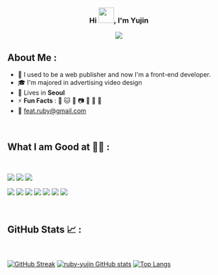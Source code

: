 
<h3 align="center" style="border-bottom:none;">Hi <img src="https://media.giphy.com/media/hvRJCLFzcasrR4ia7z/giphy.gif" width="35">,  I'm Yujin</h3>
<p align="center">
  <img src="https://media2.giphy.com/media/vzO0Vc8b2VBLi/giphy.gif?cid=ecf05e479j3uxwzfh0tqi5apby80ytdfrtsfv76x26svbrnd&rid=giphy.gif&ct=g"/>
</p>

## About Me :

- 🏢 I used to be a web publisher and now I'm a front-end developer.
- 🎓 I'm majored in advertising video design
- 🏡 Lives in **Seoul**
- ⚡ **Fun Facts** : 🐶 🐱 🍕 📷 🎥 🚞 🌿
- 💌 <feat.ruby@gmail.com>

<br>

## What I am Good at 🧑‍💻 :

<br>

<img src="https://img.icons8.com/color/48/000000/javascript--v1.png"/> <img src="https://img.icons8.com/color/48/react-native.png"/> <img src="https://img.icons8.com/color/48/000000/nextjs.png"/>

<img src="https://img.icons8.com/color/48/000000/html-5--v1.png"/> <img src="https://img.icons8.com/color/48/000000/css3.png"/> <img src="https://img.icons8.com/color/48/000000/sass.png"/> <img src="https://img.icons8.com/color/48/php.png"/> <img src="https://img.icons8.com/color/48/000000/npm.png"/> <img src="https://img.icons8.com/color/48/adobe-photoshop--v1.png"/> <img src="https://img.icons8.com/color/48/adobe-illustrator--v1.png"/>

<br>

## GitHub Stats 📈 :

<br>

[![GitHub Streak](https://github-readme-streak-stats.herokuapp.com?user=ruby-yujin&theme=algolia&date_format=M%20j%5B%2C%20Y%5D)](https://git.io/streak-stats) [![ruby-yujin GitHub stats](https://github-readme-stats.vercel.app/api?username=ruby-yujin&theme=algolia)](https://github.com/ruby-yujin/github-readme-stats) [![Top Langs](https://github-readme-stats.vercel.app/api/top-langs/?username=ruby-yujin&theme=algolia)](https://github.com/ruby-yujin/github-readme-stats) 
<br>


<!--
## Activity Graph 📊 :

<br>

[![Ruby-yujin's github activity graph](https://activity-graph.herokuapp.com/graph?username=ruby-yujin&bg_color=000&color=fff&line=00E676&point=fff&hide_border=true)](https://github.com/ruby-yujin/github-readme-activity-graph)






**ruby-yujin/ruby-yujin** is a ✨ _special_ ✨ repository because its `README.md` (this file) appears on your GitHub profile.

Here are some ideas to get you started:

- 🔭 I’m currently working on ...
- 🌱 I’m currently learning ...
- 👯 I’m looking to collaborate on ...
- 🤔 I’m looking for help with ...
- 💬 Ask me about ...
- 📫 How to reach me: ...
- 😄 Pronouns: ...
- ⚡ Fun fact: ...
-->
